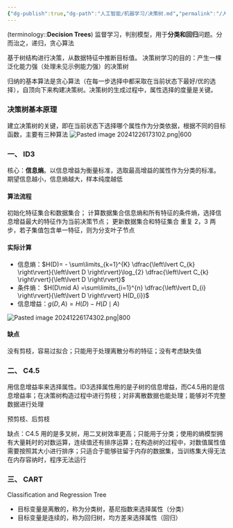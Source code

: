 ```yaml
---
{"dg-publish":true,"dg-path":"人工智能/机器学习/决策树.md","permalink":"/人工智能/机器学习/决策树/","dgPassFrontmatter":true,"noteIcon":"","created":"2024-09-13T00:56:35.940+08:00","updated":"2025-04-29T11:31:00.514+08:00"}
---
```



(terminology::**Decision Trees**)
监督学习，判别模型，用于**分类和回归**问题。分而治之，递归，贪心算法

基于树结构进行决策，从数据特征中推断目标值。
决策树学习的目的：产生一棵泛化能力强（处理未见示例能力强）的决策树

归纳的基本算法是贪心算法（在每一步选择中都采取在当前状态下最好/优的选择），自顶向下来构建决策树。决策树的生成过程中，属性选择的度量是关键。
### 决策树基本原理
建立决策树的关键，即在当前状态下选择哪个属性作为分类依据，根据不同的目标函数，主要有三种算法
![Pasted image 20241226173102.png|600](/img/user/Functional%20files/Photo%20Resources/Pasted%20image%2020241226173102.png)
### 一、 ID3
核心：**信息熵**。以信息增益为衡量标准，选取最高增益的属性作为分类的标准。
期望信息越小，信息熵越大，样本纯度越低

#### 算法流程
初始化特征集合和数据集合；
计算数据集合信息熵和所有特征的条件熵，选择信息增益最大的特征作为当前决策节点；
更新数据集合和特征集合
重复 2，3 两步，若子集值包含单一特征，则为分支叶子节点
#### 实际计算
- 信息熵：$H(D)= - \sum\limits_{k=1}^{K} \dfrac{\left\lvert  C_{k} \right\rvert}{\left\lvert  D \right\rvert}\log_{2} \dfrac{\left\lvert  C_{k} \right\rvert}{\left\lvert  D \right\rvert}$
- 条件熵： $H(D\mid A) =\sum\limits_{i=1}^{n} \dfrac{\left\lvert  D_{i} \right\rvert}{\left\lvert  D \right\rvert} H(D_{i})$
- 信息增益：$g(D,A)=H(D)-H(D\mid A)$

![Pasted image 20241226174302.png|800](/img/user/Functional%20files/Photo%20Resources/Pasted%20image%2020241226174302.png)

#### 缺点
没有剪枝，容易过拟合；只能用于处理离散分布的特征；没有考虑缺失值
### 二、 C4.5
用信息增益率来选择属性。ID3选择属性用的是子树的信息增益，而C4.5用的是信息增益率；在决策树构造过程中进行剪枝；对非离散数据也能处理；能够对不完整数据进行处理


预剪枝、后剪枝

缺点：C4.5 用的是多叉树，用二叉树效率更高；只能用于分类；使用的熵模型拥有大量耗时的对数运算，连续值还有排序运算；在构造树的过程中，对数值属性值需要按照其大小进行排序；只适合于能够驻留于内存的数据集，当训练集大得无法在内存容纳时，程序无法运行
### 三、 CART
Classification and Regression Tree  
- 目标变量是离散的，称为分类树，基尼指数来选择属性（分类）
- 目标变量是连续的，称为回归树，均方差来选择属性（回归）


 